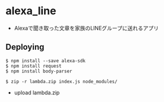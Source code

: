 # alexa_line
* Alexaで聞き取った文章を家族のLINEグループに送れるアプリ

## Deploying
```
$ npm install --save alexa-sdk
$ npm install request
$ npm install body-parser

$ zip -r lambda.zip index.js node_modules/
```

- upload lambda.zip

